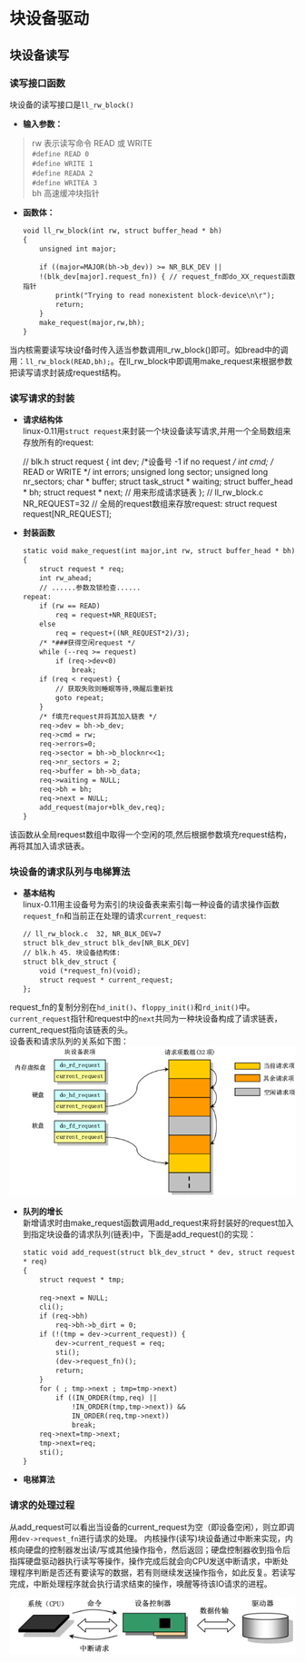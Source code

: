 # 块设备驱动

## 块设备读写
### 读写接口函数
块设备的读写接口是`ll_rw_block()`
* __输入参数：__  
>rw 表示读写命令 READ 或 WRITE  
    `#define READ 0`  
    `#define WRITE 1`  
    `#define READA 2`  	
    `#define WRITEA 3`  
>bh 高速缓冲块指针  

* __函数体：__

      void ll_rw_block(int rw, struct buffer_head * bh)
      {
          unsigned int major;

          if ((major=MAJOR(bh->b_dev)) >= NR_BLK_DEV ||
          !(blk_dev[major].request_fn)) { // request_fn即do_XX_request函数指针
              printk("Trying to read nonexistent block-device\n\r");
              return;
          }
          make_request(major,rw,bh);
      }
当内核需要读写块设f备时传入适当参数调用ll_rw_block()即可。如bread中的调用：`ll_rw_block(READ,bh);`。在ll_rw_block中即调用make_request来根据参数把读写请求封装成request结构。
### 读写请求的封装
* __请求结构体__  
linux-0.11用`struct request`来封装一个块设备读写请求,并用一个全局数组来存放所有的request:  

    // blk.h
    struct request {
        int dev;		/*设备号 -1 if no request */
        int cmd;		/* READ or WRITE */
        int errors;
        unsigned long sector;
        unsigned long nr_sectors;
        char * buffer;
        struct task_struct * waiting;
        struct buffer_head * bh;
        struct request * next; // 用来形成请求链表
    };
    // ll_rw_block.c  NR_REQUEST=32 
    // 全局的request数组来存放request:
    struct request request[NR_REQUEST];
* __封装函数__  

      static void make_request(int major,int rw, struct buffer_head * bh)
      {
          struct request * req;
          int rw_ahead;
          // ......参数及锁检查......      
      repeat:
          if (rw == READ)
              req = request+NR_REQUEST;
          else
              req = request+((NR_REQUEST*2)/3);
          /* *###获得空闲request */
          while (--req >= request)
              if (req->dev<0)
                  break;      
          if (req < request) {
              // 获取失败则睡眠等待,唤醒后重新找
              goto repeat;
          }
          /* f填充request并将其加入链表 */
          req->dev = bh->b_dev;
          req->cmd = rw;
          req->errors=0;
          req->sector = bh->b_blocknr<<1;
          req->nr_sectors = 2;
          req->buffer = bh->b_data;
          req->waiting = NULL;
          req->bh = bh;
          req->next = NULL;
          add_request(major+blk_dev,req);
      }
      
该函数从全局request数组中取得一个空闲的项,然后根据参数填充request结构，再将其加入请求链表。
  

### 块设备的请求队列与电梯算法
* __基本结构__  
linux-0.11用主设备号为索引的块设备表来索引每一种设备的请求操作函数`request_fn`和当前正在处理的请求`current_request`:  

      // ll_rw_block.c  32, NR_BLK_DEV=7
      struct blk_dev_struct blk_dev[NR_BLK_DEV]
      // blk.h 45. 块设备结构体: 
      struct blk_dev_struct {
          void (*request_fn)(void);
          struct request * current_request;
      };  
request_fn的复制分别在`hd_init()`、`floppy_init()`和`rd_init()`中。
`current_request`指针和request中的`next`共同为一种块设备构成了请求链表，current_request指向该链表的头。  
设备表和请求队列的关系如下图：
![块设备请求队列](./img/blk-req-list.png)

* __队列的增长__  
新增请求时由make_request函数调用add_request来将封装好的request加入到指定块设备的请求队列(链表)中，下面是add_request()的实现：  

      static void add_request(struct blk_dev_struct * dev, struct request * req)
      {
          struct request * tmp;

          req->next = NULL;
          cli();
          if (req->bh)
              req->bh->b_dirt = 0;
          if (!(tmp = dev->current_request)) {
              dev->current_request = req;
              sti();
              (dev->request_fn)();
              return;
          }
          for ( ; tmp->next ; tmp=tmp->next)
              if ((IN_ORDER(tmp,req) || 
                  !IN_ORDER(tmp,tmp->next)) &&
                  IN_ORDER(req,tmp->next))
                  break;
          req->next=tmp->next;
          tmp->next=req;
          sti();
      }
* __电梯算法__


### 请求的处理过程
从add_request可以看出当设备的current_request为空（即设备空闲），则立即调用`dev->request_fn`进行请求的处理。
内核操作(读写)块设备通过中断来实现，内核向硬盘的控制器发出读/写或其他操作指令，然后返回；硬盘控制器收到指令后指挥硬盘驱动器执行读写等操作，操作完成后就会向CPU发送中断请求，中断处理程序判断是否还有要读写的数据，若有则继续发送操作指令，如此反复。若读写完成，中断处理程序就会执行请求结束的操作，唤醒等待该IO请求的进程。


![块设备读写](./img/blk-device-rw.png)
